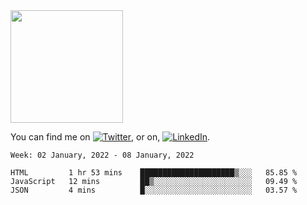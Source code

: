 <!-- ![visitors](https://visitor-badge.glitch.me/badge?page_id=page.id) -->

<img height="180em" src="https://github-readme-stats.vercel.app/api?username=alihernandez&show_icons=true&hide_border=true&&count_private=true&include_all_commits=true" />

<!-- Actual text -->

You can find me on [![Twitter][1.2]][1], or on, [![LinkedIn][2.2]][2].

<!-- Icons -->

[1.2]: http://i.imgur.com/wWzX9uB.png (twitter icon without padding)
[2.2]: https://raw.githubusercontent.com/MartinHeinz/MartinHeinz/master/linkedin-3-16.png (LinkedIn icon without padding)

<!-- Links to your social media accounts -->

[1]: https://twitter.com/phantomramen
[2]: https://www.linkedin.com/in/ali-hernandez-96b1b71a9/

<!--START_SECTION:waka-->
```text
Week: 02 January, 2022 - 08 January, 2022

HTML         1 hr 53 mins    █████████████████████▒░░░   85.85 % 
JavaScript   12 mins         ██▒░░░░░░░░░░░░░░░░░░░░░░   09.49 % 
JSON         4 mins          █░░░░░░░░░░░░░░░░░░░░░░░░   03.57 % 
```
<!--END_SECTION:waka-->
